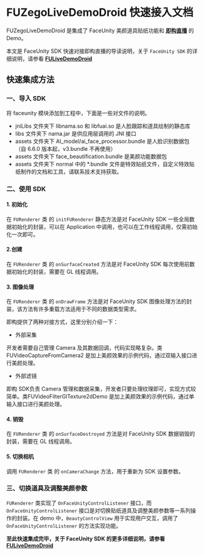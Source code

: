 # FUZegoLiveDemoDroid 快速接入文档

FUZegoLiveDemoDroid 是集成了 FaceUnity 美颜道具贴纸功能和 **[即构直播](https://doc.zego.im/CN/693.html)** 的 Demo。

本文是 FaceUnity SDK 快速对接即构直播的导读说明，关于 `FaceUnity SDK` 的详细说明，请参看 **[FULiveDemoDroid](https://github.com/Faceunity/FULiveDemoDroid/)**

## 快速集成方法

### 一、导入 SDK

将 faceunity  模块添加到工程中，下面是一些对文件的说明。

- jniLibs 文件夹下 libnama.so 和 libfuai.so 是人脸跟踪和道具绘制的静态库
- libs 文件夹下 nama.jar 是供应用层调用的 JNI 接口
- assets 文件夹下 AI_model/ai_face_processor.bundle 是人脸识别数据包（自 6.6.0 版本起，v3.bundle 不再使用）
- assets 文件夹下 face_beautification.bundle 是美颜功能数据包
- assets 文件夹下 normal 中的 \*.bundle 文件是特效贴纸文件，自定义特效贴纸制作的文档和工具，请联系技术支持获取。

### 二、使用 SDK

#### 1. 初始化

在 `FURenderer` 类 的  `initFURenderer` 静态方法是对 FaceUnity SDK 一些全局数据初始化的封装，可以在 Application 中调用，也可以在工作线程调用，仅需初始化一次即可。

#### 2.创建

在 `FURenderer` 类 的  `onSurfaceCreated` 方法是对 FaceUnity SDK 每次使用前数据初始化的封装，需要在 GL 线程调用。

#### 3. 图像处理

在 `FURenderer` 类 的  `onDrawFrame` 方法是对 FaceUnity SDK 图像处理方法的封装，该方法有许多重载方法适用于不同的数据类型需求。

即构提供了两种对接方式，这里分别介绍一下：

- 外部采集

开发者需要自己管理 Camera 及其数据回调，代码实现略复杂。类 FUVideoCaptureFromCamera2 是加上美颜效果的示例代码，通过双输入接口进行美颜处理。

- 外部滤镜

即构 SDK负责 Camera 管理和数据采集，开发者只要处理纹理即可，实现方式较简单。类FUVideoFilterGlTexture2dDemo 是加上美颜效果的示例代码，通过单输入接口进行美颜处理。

#### 4. 销毁

在 `FURenderer` 类 的  `onSurfaceDestroyed` 方法是对 FaceUnity SDK 数据销毁的封装，需要在 GL 线程调用。

#### 5. 切换相机

调用 `FURenderer` 类 的  `onCameraChange` 方法，用于重新为 SDK 设置参数。

### 三、切换道具及调整美颜参数

`FURenderer` 类实现了 `OnFaceUnityControlListener` 接口，而 `OnFaceUnityControlListener` 接口是对切换贴纸道具及调整美颜参数等一系列操作的封装。在 demo 中，`BeautyControlView` 用于实现用户交互，调用了 `OnFaceUnityControlListener` 的方法实现功能。

**至此快速集成完毕，关于 FaceUnity SDK 的更多详细说明，请参看 [FULiveDemoDroid](https://github.com/Faceunity/FULiveDemoDroid/)**